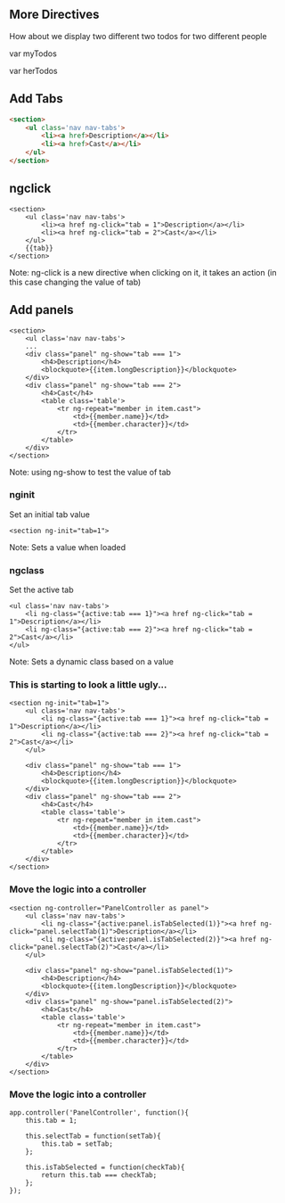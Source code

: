 ## More Directives
How about we display two different two todos for two different people

var myTodos

var herTodos

## Add Tabs
```html
<section>
    <ul class='nav nav-tabs'>
        <li><a href>Description</a></li>
        <li><a href>Cast</a></li>
    </ul>
</section>
```


## ngclick
```
<section>
    <ul class='nav nav-tabs'>
        <li><a href ng-click="tab = 1">Description</a></li>
        <li><a href ng-click="tab = 2">Cast</a></li>
    </ul>
    {{tab}}
</section>
```

Note:
ng-click is a new directive
when clicking on it, it takes an action (in this case changing the value of tab)


## Add panels
```
<section>
    <ul class='nav nav-tabs'>
    ...
    <div class="panel" ng-show="tab === 1">
        <h4>Description</h4>
        <blockquote>{{item.longDescription}}</blockquote>
    </div>
    <div class="panel" ng-show="tab === 2">
        <h4>Cast</h4>
        <table class='table'>
            <tr ng-repeat="member in item.cast">
                <td>{{member.name}}</td>
                <td>{{member.character}}</td>
            </tr>
        </table>
    </div>
</section>
```

Note:
using ng-show to test the value of tab


### nginit
Set an initial tab value
```
<section ng-init="tab=1">
```
Note:
Sets a value when loaded


### ngclass
Set the active tab
```
<ul class='nav nav-tabs'>
    <li ng-class="{active:tab === 1}"><a href ng-click="tab = 1">Description</a></li>
    <li ng-class="{active:tab === 2}"><a href ng-click="tab = 2">Cast</a></li>
</ul>
```
Note:
Sets a dynamic class based on a value



### This is starting to look a little ugly...
```
<section ng-init="tab=1">
    <ul class='nav nav-tabs'>
        <li ng-class="{active:tab === 1}"><a href ng-click="tab = 1">Description</a></li>
        <li ng-class="{active:tab === 2}"><a href ng-click="tab = 2">Cast</a></li>
    </ul>

    <div class="panel" ng-show="tab === 1">
        <h4>Description</h4>
        <blockquote>{{item.longDescription}}</blockquote>
    </div>
    <div class="panel" ng-show="tab === 2">
        <h4>Cast</h4>
        <table class='table'>
            <tr ng-repeat="member in item.cast">
                <td>{{member.name}}</td>
                <td>{{member.character}}</td>
            </tr>
        </table>
    </div>
</section>
```


### Move the logic into a controller
```
<section ng-controller="PanelController as panel">
    <ul class='nav nav-tabs'>
        <li ng-class="{active:panel.isTabSelected(1)}"><a href ng-click="panel.selectTab(1)">Description</a></li>
        <li ng-class="{active:panel.isTabSelected(2)}"><a href ng-click="panel.selectTab(2)">Cast</a></li>
    </ul>

    <div class="panel" ng-show="panel.isTabSelected(1)">
        <h4>Description</h4>
        <blockquote>{{item.longDescription}}</blockquote>
    </div>
    <div class="panel" ng-show="panel.isTabSelected(2)">
        <h4>Cast</h4>
        <table class='table'>
            <tr ng-repeat="member in item.cast">
                <td>{{member.name}}</td>
                <td>{{member.character}}</td>
            </tr>
        </table>
    </div>
</section>
```


### Move the logic into a controller
```
app.controller('PanelController', function(){
    this.tab = 1;

    this.selectTab = function(setTab){
        this.tab = setTab;
    };

    this.isTabSelected = function(checkTab){
        return this.tab === checkTab;
    };
});
```
